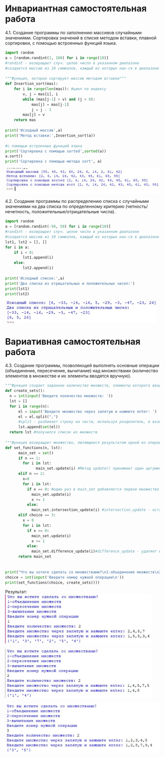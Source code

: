 # Инвариантная самостоятельная работа
4.1. Создание программы по заполнению массивов случайными значениями. Сортировка значений в списке методом вставки, плавной сортировки, с помощью встроенных функций языка.

```python
import random
a = [random.randint(1, 100) for i in range(10)]
#randint - возвращает случ. целое число в указанном диапазоне
#создается массив из 10 символов, каждый из которых нах-ся в диапазоне от 1 до 100

"""Функция, которая сортирует массив методом вставки"""
def Insertion_sort(mas):
    for i in range(len(mas)): #цикл по индексу
        v, j = mas[i], i
        while (mas[j-1] > v) and (j > 0):
            mas[j] = mas[j-1]
            j = j - 1
        mas[j] = v
    return mas

print('Исходный массив',a)
print('Метод вставки:',Insertion_sort(a))

#с помощью встроенных функций языка
print('Сортировка с помощью sorted',sorted(a))
a.sort()
print('Сортировка с помощью метода sort', a)
```
![результат](https://github.com/python-advance/sem5-collections-arinasaf11/blob/master/ISR/1.1/Screenshot_1.jpg?raw=true)

4.2. Создание программы по распределению списка с случайными значениями на два списка по определенному критерию (четность/нечетность, положительные/отрицательные числа).

```python
import random
a = [random.randint(-50, 50) for i in range(10)]
#randint - возвращает случ. целое число в указанном диапазоне
#создается массив из 10 символов, каждый из которых нах-ся в диапазоне от -50 до 50
lst1, lst2 = [], []
for i in a:
    if i < 0:
        lst1.append(i)
    else:
        lst2.append(i)
        
print('Исходный список:',a)
print('Два списка из отрицательных и положительных чисел:')
print(lst1)
print(lst2)
```

![результат](https://github.com/python-advance/sem5-collections-arinasaf11/blob/master/ISR/1.2/sort_func.jpg?raw=true)

# Вариативная самостоятельная работа

4.3. Создание программы, позволяющей выполнять основные операции (объединение, пересечение, вычитание) над множествами (количество элементов в множестве и их элементы вводятся вручную).

```python
"""Функция создает заданное количество множеств, элементы которого вводятся с клавиатуры"""
def create_sets():
  n = int(input('Введите количество множеств: '))
  lst = []
  for i in range(n):
      el = input('Введите множество через запятую и нажмите enter: ')
      el = el.split(",")
      #split - разбивает строку на части, используя разделитель, и возвращает эти части списками
      lst.append(set(el))
  return lst #получился список из множеств

"""Функция возвращает множество, являющееся результатом одной из операций, выбранной пользователем"""
def set_functions(n, lst):
      main_set = set()
      if n == 1:
        for i in lst:
              main_set.update(i) #Метод update() принимает один аргумент — множество, и добавляет все его элементы к исходному множеству. 
      elif n == 2:
        x=0
        for i in lst:
          if x == 0: #один раз в main_set добавляется первое множество из lst, а потом оно будет изменятся
            main_set.update(i)
            x += 1
          else:
            main_set.intersection_update(i) #intersection_update - оставляет во множестве main_set пересечение множеств main_set и i-м
      elif choice == 3:
        x = 0
        for i in lst:
          if x == 0: 
            main_set.update(i)
            x += 1
          else:
            main_set.difference_update(i)#difference_update - удаляет из множества main_set все элементы, присутствующие в i-м
      return main_set
          
        
print("Что вы хотите сделать со множествами?\n1-объединение множеств\n2-пересечение множеств\n3-вычитание множеств")
choice = int(input('Введите номер нужной операции\n'))
print(set_functions(choice, create_sets()))
```

Результат:
![объединение](https://github.com/python-advance/sem5-collections-arinasaf11/blob/master/VSR/1.3/union.jpg?raw=true)

![пересечение](https://github.com/python-advance/sem5-collections-arinasaf11/blob/master/VSR/1.3/intersection.jpg?raw=true)

![вычитание](https://github.com/python-advance/sem5-collections-arinasaf11/blob/master/VSR/1.3/difference.jpg?raw=true)
